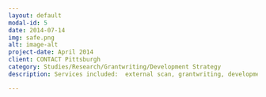 ```yaml
---
layout: default
modal-id: 5
date: 2014-07-14
img: safe.png
alt: image-alt
project-date: April 2014
client: CONTACT Pittsburgh
category: Studies/Research/Grantwriting/Development Strategy
description: Services included:  external scan, grantwriting, development strategy, and direct mail appeal design.

---
```

